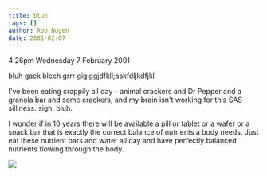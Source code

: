 ```yaml
---
title: bluh
tags: []
author: Rob Nugen
date: 2001-02-07
---
```


<p class=date>4:26pm Wednesday 7 February 2001</p>

<p>bluh gack blech grrr gigiggjdfkll;askfdljkdfjkl</p>

<p>I've been eating crappily all day - animal crackers
and Dr Pepper and a granola bar and some crackers, and
my brain isn't working for this SAS silliness.  sigh. 
bluh.</p>

<p>I wonder if in 10 years there will be available a
pill or tablet or a wafer or a snack bar that is
exactly the correct balance of nutrients a body needs.
 Just eat these nutrient bars and water all day and
have perfectly balanced nutrients flowing through the
body.</p>

<p><img src="/images/rob/wL-ROB.gif"/></p>
